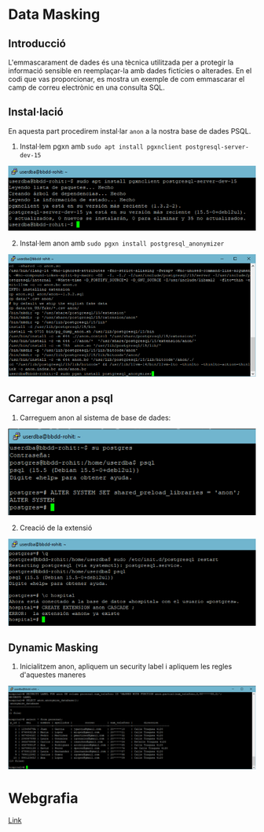 # Data Masking

## Introducció
L'emmascarament de dades és una tècnica utilitzada per a protegir la informació sensible en reemplaçar-la amb dades fictícies o alterades. En el codi que vas proporcionar, es mostra un exemple de com emmascarar el camp de correu electrònic en una consulta SQL.

## Instal·lació
En aquesta part procedirem instal·lar `anon` a la nostra base de dades PSQL.



1. Instal·lem pgxn amb `sudo apt install pgxnclient postgresql-server-dev-15`

![alt text](../../images/anon/1.png)

2. Instal·lem anon amb `sudo pgxn install postgresql_anonymizer`

![alt text](../../images/anon/2.png)

## Carregar anon a psql

1. Carreguem anon al sistema de base de dades:

![alt text](../../images/anon/3.png)

2. Creació de la extensió

![alt text](../../images/anon/4.png)

## Dynamic Masking

1. Inicialitzem anon, apliquem un security label i apliquem les regles d'aquestes maneres

![alt text](../../images/anon/5.png)

# Webgrafia

[Link](https://www.youtube.com/watch?v=niIIFL4s-L8&t=45s)